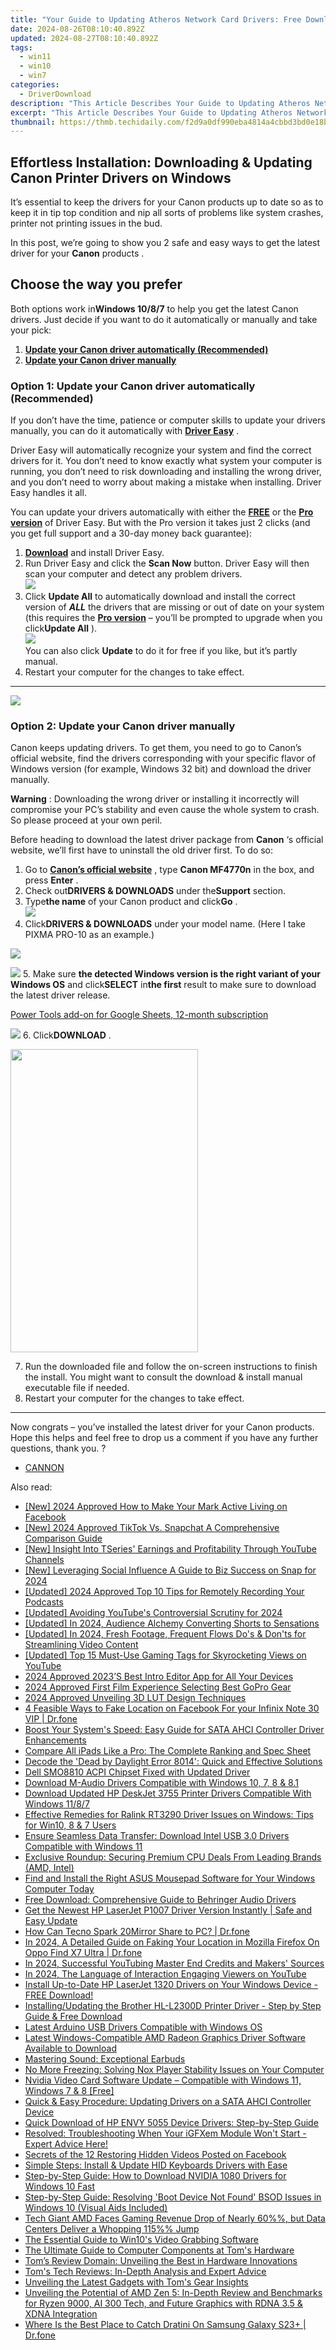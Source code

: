 ```yaml
---
title: "Your Guide to Updating Atheros Network Card Drivers: Free Download & Installation Process for Windows"
date: 2024-08-26T08:10:40.892Z
updated: 2024-08-27T08:10:40.892Z
tags:
  - win11
  - win10
  - win7
categories:
  - DriverDownload
description: "This Article Describes Your Guide to Updating Atheros Network Card Drivers: Free Download & Installation Process for Windows"
excerpt: "This Article Describes Your Guide to Updating Atheros Network Card Drivers: Free Download & Installation Process for Windows"
thumbnail: https://thmb.techidaily.com/f2d9a0df990eba4814a4cbbd3bd0e18b69c14ac68946c8a64a7d7c631b9a2a8c.jpg
---
```


## Effortless Installation: Downloading & Updating Canon Printer Drivers on Windows

It’s essential to keep the drivers for your Canon products up to date so as to keep it in tip top condition and nip all sorts of problems like system crashes, printer not printing issues in the bud.

 In this post, we’re going to show you 2 safe and easy ways to get the latest driver for your **Canon** products .

## Choose the way you prefer

 Both options work in**Windows 10/8/7** to help you get the latest Canon drivers. Just decide if you want to do it automatically or manually and take your pick:

1. [**Update your Canon driver automatically (Recommended)**](https://www.drivereasy.com/knowledge/canon-drivers-download-update-for-windows-easily/#O1)
2. [**Update your Canon driver manually**](https://tools.techidaily.com/drivereasy/download/)

### **Option 1: Update your Canon driver automatically (Recommended)**

 If you don’t have the time, patience or computer skills to update your drivers manually, you can do it automatically with **[Driver Easy](https://tools.techidaily.com/drivereasy/download/)**  .

 Driver Easy will automatically recognize your system and find the correct drivers for it. You don’t need to know exactly what system your computer is running, you don’t need to risk downloading and installing the wrong driver, and you don’t need to worry about making a mistake when installing. Driver Easy handles it all.

 You can update your drivers automatically with either the **[FREE](https://tools.techidaily.com/drivereasy/download/)**  or the **[Pro version](https://tools.techidaily.com/drivereasy/download/)**  of Driver Easy. But with the Pro version it takes just 2 clicks (and you get full support and a 30-day money back guarantee):

1. **[Download](https://tools.techidaily.com/drivereasy/download/)**  and install Driver Easy.
2. Run Driver Easy and click the **Scan Now** button. Driver Easy will then scan your computer and detect any problem drivers.  
![](https://images.drivereasy.com/wp-content/uploads/2018/11/img_5bfa3c58d6f96.jpg)
3. Click **Update All** to automatically download and install the correct version of **_ALL_**  the drivers that are missing or out of date on your system (this requires the **[Pro version](https://tools.techidaily.com/drivereasy/download/)**  – you’ll be prompted to upgrade when you click**Update All** ).  
![](https://images.drivereasy.com/wp-content/uploads/2018/11/img_5bfa45fe434fd.jpg)  
 You can also click **Update** to do it for free if you like, but it’s partly manual.
4. Restart your computer for the changes to take effect.

---

<!-- affiliate ads begin -->
<a href="https://store.massmailsoftware.com/order/checkout.php?PRODS=1047974&QTY=1&AFFILIATE=108875&CART=1"><img src="https://secure.avangate.com/images/merchant/dc87c13749315c7217cdc4ac692e704c/banera_for_partners-04_%281%29.jpg" border="0"></a>
<!-- affiliate ads end -->
### **Option 2: Update your Canon driver manually**

 Canon keeps updating drivers. To get them, you need to go to Canon’s official website, find the drivers corresponding with your specific flavor of Windows version (for example, Windows 32 bit) and download the driver manually.

**Warning** : Downloading the wrong driver or installing it incorrectly will compromise your PC’s stability and even cause the whole system to crash. So please proceed at your own peril.

Before heading to download the latest driver package from **Canon**  ‘s official website, we’ll first have to uninstall the old driver first. To do so:

1. Go to **[Canon’s official website](https://www.usa.canon.com/internet/portal/us/home)** , type **Canon MF4770n**  in the box, and press   **Enter** .
2. Check out**DRIVERS & DOWNLOADS** under the**Support** section.
3. Type**the name** of your Canon product and click**Go** .  
![](https://images.drivereasy.com/wp-content/uploads/2018/11/img_5bfa46ed741fe.jpg)
4. Click**DRIVERS & DOWNLOADS** under your model name. (Here I take PIXMA PRO-10 as an example.)  
<!-- affiliate ads begin -->
<a href="https://store.movavi.com/affiliate.php?ACCOUNT=MOVAVI&AFFILIATE=108875&PATH=https%3A%2F%2Fwww.movavi.com%3FAFFILIATE%3D108875%26RESOURCE%3DMovavi%2BVideo%2BEditor%2Bbox"><img src="https://mcusercontent.com/0885a03ded3d480dca9287f12/images/6d3207fd-9f15-4c21-f0ad-59c68e6a7e2a.png" border="0"></a>
<!-- affiliate ads end -->
![](https://images.drivereasy.com/wp-content/uploads/2018/11/img_5bfa47aad220c.jpg)
5. Make sure **the detected Windows version is the right variant of your Windows OS** and click**SELECT** in**the first** result to make sure to download the latest driver release.  
<!-- affiliate ads begin -->
<a href="https://secure.2checkout.com/order/checkout.php?PRODS=4721564&QTY=1&AFFILIATE=108875&CART=1">Power Tools add-on for Google Sheets, 12-month subscription</a>
<!-- affiliate ads end -->
![](https://images.drivereasy.com/wp-content/uploads/2018/11/img_5bfa4841af5d5.jpg)
6. Click**DOWNLOAD** .
<!-- affiliate ads begin -->
<a href="https://zonlipartnershipprogram.pxf.io/c/5597632/1611407/17882" target="_top" id="1611407"><img src="//a.impactradius-go.com/display-ad/17882-1611407" border="0" alt="" width="300" height="485"/></a><img height="0" width="0" src="https://imp.pxf.io/i/5597632/1611407/17882" style="position:absolute;visibility:hidden;" border="0" />
<!-- affiliate ads end -->
7. Run the downloaded file and follow the on-screen instructions to finish the install. You might want to consult the download & install manual executable file if needed.
8. Restart your computer for the changes to take effect.

---

 Now congrats – you’ve installed the latest driver for your Canon products. Hope this helps and feel free to drop us a comment if you have any further questions, thank you. ?

* [CANNON](https://tools.techidaily.com/drivereasy/download/)

<ins class="adsbygoogle"
     style="display:block"
     data-ad-format="autorelaxed"
     data-ad-client="ca-pub-7571918770474297"
     data-ad-slot="1223367746"></ins>



<ins class="adsbygoogle"
     style="display:block"
     data-ad-client="ca-pub-7571918770474297"
     data-ad-slot="8358498916"
     data-ad-format="auto"
     data-full-width-responsive="true"></ins>

<span class="atpl-alsoreadstyle">Also read:</span>
<div><ul>
<li><a href="https://facebook-videos.techidaily.com/new-2024-approved-how-to-make-your-mark-active-living-on-facebook/"><u>[New] 2024 Approved  How to Make Your Mark  Active Living on Facebook</u></a></li>
<li><a href="https://snapchat-videos.techidaily.com/new-2024-approved-tiktok-vs-snapchat-a-comprehensive-comparison-guide/"><u>[New] 2024 Approved  TikTok Vs. Snapchat  A Comprehensive Comparison Guide</u></a></li>
<li><a href="https://facebook-record-videos.techidaily.com/new-insight-into-tseries-earnings-and-profitability-through-youtube-channels/"><u>[New] Insight Into TSeries' Earnings and Profitability Through YouTube Channels</u></a></li>
<li><a href="https://snapchat-videos.techidaily.com/new-leveraging-social-influence-a-guide-to-biz-success-on-snap-for-2024/"><u>[New] Leveraging Social Influence  A Guide to Biz Success on Snap for 2024</u></a></li>
<li><a href="https://on-screen-recording.techidaily.com/updated-2024-approved-top-10-tips-for-remotely-recording-your-podcasts/"><u>[Updated] 2024 Approved  Top 10 Tips for Remotely Recording Your Podcasts</u></a></li>
<li><a href="https://facebook-video-share.techidaily.com/updated-avoiding-youtubes-controversial-scrutiny-for-2024/"><u>[Updated] Avoiding YouTube's Controversial Scrutiny for 2024</u></a></li>
<li><a href="https://facebook-video-share.techidaily.com/updated-in-2024-audience-alchemy-converting-shorts-to-sensations/"><u>[Updated] In 2024, Audience Alchemy  Converting Shorts to Sensations</u></a></li>
<li><a href="https://eaxpv-info.techidaily.com/updated-in-2024-fresh-footage-frequent-flows-dos-and-donts-for-streamlining-video-content/"><u>[Updated] In 2024, Fresh Footage, Frequent Flows  Do's & Don'ts for Streamlining Video Content</u></a></li>
<li><a href="https://facebook-record-videos.techidaily.com/updated-top-15-must-use-gaming-tags-for-skyrocketing-views-on-youtube/"><u>[Updated] Top 15 Must-Use Gaming Tags for Skyrocketing Views on YouTube</u></a></li>
<li><a href="https://extra-skills.techidaily.com/2024-approved-2023s-best-intro-editor-app-for-all-your-devices/"><u>2024 Approved  2023’S Best Intro Editor App for All Your Devices</u></a></li>
<li><a href="https://some-knowledge.techidaily.com/2024-approved-first-film-experience-selecting-best-gopro-gear/"><u>2024 Approved  First Film Experience  Selecting Best GoPro Gear</u></a></li>
<li><a href="https://fox-http.techidaily.com/2024-approved-unveiling-3d-lut-design-techniques/"><u>2024 Approved  Unveiling 3D LUT Design Techniques</u></a></li>
<li><a href="https://review-topics.techidaily.com/4-feasible-ways-to-fake-location-on-facebook-for-your-infinix-note-30-vip-drfone-by-drfone-virtual-android/"><u>4 Feasible Ways to Fake Location on Facebook For your Infinix Note 30 VIP | Dr.fone</u></a></li>
<li><a href="https://hardware-help.techidaily.com/boost-your-systems-speed-easy-guide-for-sata-ahci-controller-driver-enhancements/"><u>Boost Your System's Speed: Easy Guide for SATA AHCI Controller Driver Enhancements</u></a></li>
<li><a href="https://buynow-info.techidaily.com/compare-all-ipads-like-a-pro-the-complete-ranking-and-spec-sheet/"><u>Compare All iPads Like a Pro: The Complete Ranking and Spec Sheet</u></a></li>
<li><a href="https://win-answers.techidaily.com/decode-the-dead-by-daylight-error-8014-quick-and-effective-solutions/"><u>Decode the 'Dead by Daylight Error 8014': Quick and Effective Solutions</u></a></li>
<li><a href="https://hardware-help.techidaily.com/dell-smo8810-acpi-chipset-fixed-with-updated-driver/"><u>Dell SMO8810 ACPI Chipset Fixed with Updated Driver</u></a></li>
<li><a href="https://hardware-help.techidaily.com/download-m-audio-drivers-compatible-with-windows-10-7-8-and-81/"><u>Download M-Audio Drivers Compatible with Windows 10, 7, 8 & 8.1</u></a></li>
<li><a href="https://hardware-help.techidaily.com/download-updated-hp-deskjet-3755-printer-drivers-compatible-with-windows-1187/"><u>Download Updated HP DeskJet 3755 Printer Drivers Compatible With Windows 11/8/7</u></a></li>
<li><a href="https://hardware-help.techidaily.com/effective-remedies-for-ralink-rt3290-driver-issues-on-windows-tips-for-win10-8-and-7-users/"><u>Effective Remedies for Ralink RT3290 Driver Issues on Windows: Tips for Win10, 8 & 7 Users</u></a></li>
<li><a href="https://hardware-help.techidaily.com/ensure-seamless-data-transfer-download-intel-usb-30-drivers-compatible-with-windows-11/"><u>Ensure Seamless Data Transfer: Download Intel USB 3.0 Drivers Compatible with Windows 11</u></a></li>
<li><a href="https://hardware-help.techidaily.com/exclusive-roundup-securing-premium-cpu-deals-from-leading-brands-amd-intel/"><u>Exclusive Roundup: Securing Premium CPU Deals From Leading Brands (AMD, Intel)</u></a></li>
<li><a href="https://hardware-help.techidaily.com/find-and-install-the-right-asus-mousepad-software-for-your-windows-computer-today/"><u>Find and Install the Right ASUS Mousepad Software for Your Windows Computer Today</u></a></li>
<li><a href="https://hardware-help.techidaily.com/free-download-comprehensive-guide-to-behringer-audio-drivers/"><u>Free Download: Comprehensive Guide to Behringer Audio Drivers</u></a></li>
<li><a href="https://hardware-help.techidaily.com/get-the-newest-hp-laserjet-p1007-driver-version-instantly-safe-and-easy-update/"><u>Get the Newest HP LaserJet P1007 Driver Version Instantly | Safe and Easy Update</u></a></li>
<li><a href="https://screen-mirror.techidaily.com/how-can-tecno-spark-20mirror-share-to-pc-drfone-by-drfone-android/"><u>How Can Tecno Spark 20Mirror Share to PC? | Dr.fone</u></a></li>
<li><a href="https://fake-location.techidaily.com/in-2024-a-detailed-guide-on-faking-your-location-in-mozilla-firefox-on-oppo-find-x7-ultra-drfone-by-drfone-virtual-android/"><u>In 2024, A Detailed Guide on Faking Your Location in Mozilla Firefox On Oppo Find X7 Ultra | Dr.fone</u></a></li>
<li><a href="https://youtube-data.techidaily.com/24-successful-youtubing-master-end-credits-and-makers-sources/"><u>In 2024, Successful YouTubing  Master End Credits and Makers' Sources</u></a></li>
<li><a href="https://some-skills.techidaily.com/in-2024-the-language-of-interaction-engaging-viewers-on-youtube/"><u>In 2024, The Language of Interaction  Engaging Viewers on YouTube</u></a></li>
<li><a href="https://hardware-help.techidaily.com/install-up-to-date-hp-laserjet-1320-drivers-on-your-windows-device-free-download/"><u>Install Up-to-Date HP LaserJet 1320 Drivers on Your Windows Device - FREE Download!</u></a></li>
<li><a href="https://hardware-help.techidaily.com/installingupdating-the-brother-hl-l2300d-printer-driver-step-by-step-guide-and-free-download/"><u>Installing/Updating the Brother HL-L2300D Printer Driver - Step by Step Guide & Free Download</u></a></li>
<li><a href="https://hardware-help.techidaily.com/latest-arduino-usb-drivers-compatible-with-windows-os/"><u>Latest Arduino USB Drivers Compatible with Windows OS</u></a></li>
<li><a href="https://hardware-help.techidaily.com/latest-windows-compatible-amd-radeon-graphics-driver-software-available-to-download/"><u>Latest Windows-Compatible AMD Radeon Graphics Driver Software Available to Download</u></a></li>
<li><a href="https://buynow-reviews.techidaily.com/mastering-sound-exceptional-earbuds/"><u>Mastering Sound: Exceptional Earbuds</u></a></li>
<li><a href="https://program-issues.techidaily.com/no-more-freezing-solving-nox-player-stability-issues-on-your-computer/"><u>No More Freezing: Solving Nox Player Stability Issues on Your Computer</u></a></li>
<li><a href="https://hardware-help.techidaily.com/nvidia-video-card-software-update-compatible-with-windows-11-windows-7-and-8-free/"><u>Nvidia Video Card Software Update – Compatible with Windows 11, Windows 7 & 8 [Free]</u></a></li>
<li><a href="https://hardware-help.techidaily.com/quick-and-easy-procedure-updating-drivers-on-a-sata-ahci-controller-device/"><u>Quick & Easy Procedure: Updating Drivers on a SATA AHCI Controller Device</u></a></li>
<li><a href="https://hardware-help.techidaily.com/quick-download-of-hp-envy-5055-device-drivers-step-by-step-guide/"><u>Quick Download of HP ENVY 5055 Device Drivers: Step-by-Step Guide</u></a></li>
<li><a href="https://hardware-help.techidaily.com/resolved-troubleshooting-when-your-igfxem-module-wont-start-expert-advice-here/"><u>Resolved: Troubleshooting When Your iGFXem Module Won't Start - Expert Advice Here!</u></a></li>
<li><a href="https://facebook-clips.techidaily.com/secrets-of-the-12-restoring-hidden-videos-posted-on-facebook/"><u>Secrets of the 12  Restoring Hidden Videos Posted on Facebook</u></a></li>
<li><a href="https://hardware-help.techidaily.com/simple-steps-install-and-update-hid-keyboards-drivers-with-ease/"><u>Simple Steps: Install & Update HID Keyboards Drivers with Ease</u></a></li>
<li><a href="https://hardware-help.techidaily.com/1722965103884-step-by-step-guide-how-to-download-nvidia-1080-drivers-for-windows-10-fast/"><u>Step-by-Step Guide: How to Download NVIDIA 1080 Drivers for Windows 10 Fast</u></a></li>
<li><a href="https://blue-screen-error.techidaily.com/step-by-step-guide-resolving-boot-device-not-found-bsod-issues-in-windows-10-visual-aids-included/"><u>Step-by-Step Guide: Resolving 'Boot Device Not Found' BSOD Issues in Windows 10 (Visual Aids Included)</u></a></li>
<li><a href="https://hardware-help.techidaily.com/tech-giant-amd-faces-gaming-revenue-drop-of-nearly-60-but-data-centers-deliver-a-whopping-115-jump/"><u>Tech Giant AMD Faces Gaming Revenue Drop of Nearly 60%%, but Data Centers Deliver a Whopping 115%% Jump</u></a></li>
<li><a href="https://remote-screen-capture.techidaily.com/the-essential-guide-to-win10s-video-grabbing-software/"><u>The Essential Guide to Win10's Video Grabbing Software</u></a></li>
<li><a href="https://hardware-help.techidaily.com/the-ultimate-guide-to-computer-components-at-toms-hardware/"><u>The Ultimate Guide to Computer Components at Tom's Hardware</u></a></li>
<li><a href="https://hardware-help.techidaily.com/toms-review-domain-unveiling-the-best-in-hardware-innovations/"><u>Tom’s Review Domain: Unveiling the Best in Hardware Innovations</u></a></li>
<li><a href="https://hardware-help.techidaily.com/toms-tech-reviews-in-depth-analysis-and-expert-advice/"><u>Tom's Tech Reviews: In-Depth Analysis and Expert Advice</u></a></li>
<li><a href="https://hardware-help.techidaily.com/unveiling-the-latest-gadgets-with-toms-gear-insights/"><u>Unveiling the Latest Gadgets with Tom's Gear Insights</u></a></li>
<li><a href="https://hardware-help.techidaily.com/unveiling-the-potential-of-amd-zen-5-in-depth-review-and-benchmarks-for-ryzen-9000-ai-300-tech-and-future-graphics-with-rdna-35-and-xdna-integration/"><u>Unveiling the Potential of AMD Zen 5: In-Depth Review and Benchmarks for Ryzen 9000, AI 300 Tech, and Future Graphics with RDNA 3.5 & XDNA Integration</u></a></li>
<li><a href="https://change-location.techidaily.com/where-is-the-best-place-to-catch-dratini-on-samsung-galaxy-s23plus-drfone-by-drfone-virtual-android/"><u>Where Is the Best Place to Catch Dratini On Samsung Galaxy S23+ | Dr.fone</u></a></li>
</ul></div>
